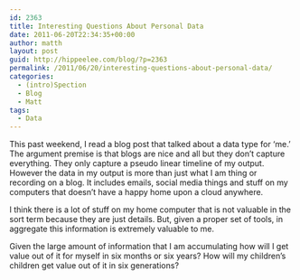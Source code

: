 ```yaml
---
id: 2363
title: Interesting Questions About Personal Data
date: 2011-06-20T22:34:35+00:00
author: matth
layout: post
guid: http://hippeelee.com/blog/?p=2363
permalink: /2011/06/20/interesting-questions-about-personal-data/
categories:
  - (intro)Spection
  - Blog
  - Matt
tags:
  - Data
---
```

This past weekend, I read a blog post that talked about a data type for &#8216;me.&#8217; The argument premise is that blogs are nice and all but they don&#8217;t capture everything. They only capture a pseudo linear timeline of my output. However the data in my output is more than just what I am thing or recording on a blog. It includes emails, social media things and stuff on my computers that doesn&#8217;t have a happy home upon a cloud anywhere. 

I think there is a lot of stuff on my home computer that is not valuable in the sort term because they are just details. But, given a proper set of tools, in aggregate this information is extremely valuable to me.
  
Given the large amount of information that I am accumulating how will I get value out of it for myself in six months or six years? How will my children&#8217;s children get value out of it in six generations?